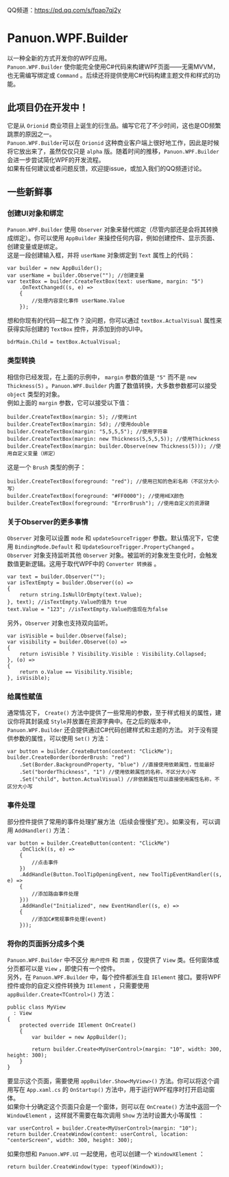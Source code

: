 QQ频道：https://pd.qq.com/s/fpap7qj2y


# Panuon.WPF.Builder

以一种全新的方式开发你的WPF应用。  
`Panuon.WPF.Builder` 使你能完全使用C#代码来构建WPF页面——无需MVVM，也无需编写绑定或 `Command` 。后续还将提供使用C#代码构建主题文件和样式的功能。  

## 此项目仍在开发中！

它是从 `Orionid` 商业项目上诞生的衍生品。编写它花了不少时间，这也是OD频繁跳票的原因之一。  
`Panuon.WPF.Builder`可以在 `Orionid` 这种商业客户端上很好地工作，因此是时候将它放出来了，虽然仅仅只是 `alpha` 版。随着时间的推移，`Panuon.WPF.Builder` 会进一步尝试简化WPF的开发流程。  
如果有任何建议或者问题反馈，欢迎提issue，或加入我们的QQ频道讨论。  

## 一些新鲜事

### 创建UI对象和绑定

`Panuon.WPF.Builder` 使用 `Observer` 对象来替代绑定（尽管内部还是会将其转换成绑定）。你可以使用 `AppBuilder` 来操控任何内容，例如创建控件、显示页面、创建变量或是绑定。  
这是一段创建输入框，并将 `userName` 对象绑定到 `Text` 属性上的代码：  
```CSharp
var builder = new AppBuilder();
var userName = builder.Observe(""); //创建变量
var textBox = builder.CreateTextBox(text: userName, margin: "5")
    .OnTextChanged((s, e) =>
    {
        //处理内容变化事件 userName.Value
    });
```
想和你现有的代码一起工作？没问题，你可以通过 `textBox.ActualVisual` 属性来获得实际创建的 `TextBox` 控件，并添加到你的UI中。  
```CSharp
bdrMain.Child = textBox.ActualVisual;
```

### 类型转换

相信你已经发现，在上面的示例中， `margin` 参数的值是 `"5"` 而不是 `new Thickness(5)` 。`Panuon.WPF.Builder` 内置了数值转换，大多数参数都可以接受 `object` 类型的对象。  
例如上面的 `margin` 参数，它可以接受以下值：  
```CSharp
builder.CreateTextBox(margin: 5); //使用int
builder.CreateTextBox(margin: 5d); //使用double
builder.CreateTextBox(margin: "5,5,5,5"); //使用字符串
builder.CreateTextBox(margin: new Thickness(5,5,5,5)); //使用Thickness
builder.CreateTextBox(margin: builder.Observe(new Thickness(5))); //使用自定义变量（绑定）
```  
这是一个 `Brush` 类型的例子：  
```CSharp
builder.CreateTextBox(foreground: "red"); //使用已知的色彩名称（不区分大小写）
builder.CreateTextBox(foreground: "#FF0000"); //使用HEX颜色
builder.CreateTextBox(foreground: "ErrorBrush"); //使用自定义的资源键
```  

### 关于Observer的更多事情
`Observer` 对象可以设置 `mode` 和 `updateSourceTrigger` 参数。默认情况下，它使用 `BindingMode.Default` 和 `UpdateSourceTrigger.PropertyChanged` 。
`Observer` 对象支持监听其他 `Observer` 对象。被监听的对象发生变化时，会触发数值更新逻辑。这用于取代WPF中的 `Converter 转换器` 。

```CSharp
var text = builder.Observer("");
var isTextEmpty = builder.Observer((o) =>
{
    return string.IsNullOrEmpty(text.Value);
}, text); //isTextEmpty.Value的值为 true
text.Value = "123"; //isTextEmpty.Value的值现在为false
```

另外，`Observer`  对象也支持双向监听。
```CSharp
var isVisible = builder.Observe(false);
var visibility = builder.Observe((o) =>
{
    return isVisible ? Visibility.Visible : Visibility.Collapsed;
}, (o) =>
{
    return o.Value == Visibility.Visible;
}, isVisible);
```

### 给属性赋值
通常情况下， `Create()` 方法中提供了一些常用的参数，至于样式相关的属性，建议你将其封装成 `Style`并放置在资源字典中。在之后的版本中，`Panuon.WPF.Builder` 还会提供通过C#代码创建样式和主题的方法。
对于没有提供参数的属性，可以使用 `Set()` 方法：  
```CSharp
var button = builder.CreateButton(content: "ClickMe");
builder.CreateBorder(borderBrush: "red")
    .Set(Border.BackgroundProperty, "blue") //直接使用依赖属性，性能最好
    .Set("borderThickness", "1") //使用依赖属性的名称，不区分大小写
    .Set("child", button.ActualVisual) //非依赖属性可以直接使用属性名称，不区分大小写
```

### 事件处理
部分控件提供了常用的事件处理扩展方法（后续会慢慢扩充）。如果没有，可以调用 `AddHandler()` 方法：
```CSharp
var button = builder.CreateButton(content: "ClickMe")
    .OnClick((s, e) =>
    {
        //点击事件
    }) 
    .AddHandle(Button.ToolTipOpeningEvent, new ToolTipEventHandler((s, e) =>
    {
        //添加路由事件处理
    })) 
    .AddHandle("Initialized", new EventHandler((s, e) =>
    {
        //添加C#常规事件处理(event)
    })); 
```

### 将你的页面拆分成多个类
`Panuon.WPF.Builder` 中不区分 `用户控件` 和 `页面` ，仅提供了 `View` 类。任何窗体或分页都可以是 `View` ，即使只有一个控件。  
另外，在 `Panuon.WPF.Builder` 中，每个控件都派生自 `IElement` 接口。要将WPF控件或你的自定义控件转换为 `IElement` ，只需要使用 `appBuilder.Create<TControl>()` 方法：
```CSharp
public class MyView
  : View
{
    protected override IElement OnCreate()
    {
        var builder = new AppBuilder();

        return builder.Create<MyUserControl>(margin: "10", width: 300, height: 300);
    }
}
```
要显示这个页面，需要使用 `appBuilder.Show<MyView>()` 方法。你可以将这个调用写在 `App.xaml.cs` 的 `OnStartup()` 方法中，用于运行WPF程序时打开启动窗体。  
如果你十分确定这个页面只会是一个窗体，则可以在 `OnCreate()` 方法中返回一个 `WindowElement` ，这样就不需要在每次调用 `Show` 方法时设置大小等属性 ：
```CSharp
var userControl = builder.Create<MyUserControl>(margin: "10");
return builder.CreateWindow(content: userControl, location: "centerScreen", width: 300, height: 300);
```
如果你想和 `Panuon.WPF.UI` 一起使用，也可以创建一个 `WindowXElement` ：
```
return builder.CreateWindow(type: typeof(WindowX));
```